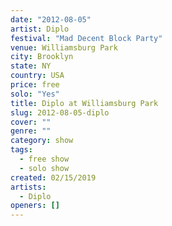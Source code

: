 ```yaml
---
date: "2012-08-05"
artist: Diplo
festival: "Mad Decent Block Party"
venue: Williamsburg Park
city: Brooklyn
state: NY
country: USA
price: free
solo: "Yes"
title: Diplo at Williamsburg Park
slug: 2012-08-05-diplo
cover: ""
genre: ""
category: show
tags:
  - free show
  - solo show
created: 02/15/2019
artists:
  - Diplo
openers: []
---
```

